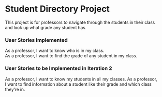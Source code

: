 # Student Directory Project
This project is for professors to navigate through the students in their class and look up what grade any  student has.

### User Stories Implemented
As a professor, I want to know who is in my class.  
As a professor, I want to find the grade of any student in my class.

### User Stories to be Implemented in Iteration 2
As a professor, I want to know my students in all my classes. 
As a professor, I want to find information about a student like their grade and which class they're in.
